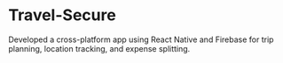 # Travel-Secure
Developed a cross-platform app using React Native and Firebase for trip planning, location tracking, and expense splitting.
